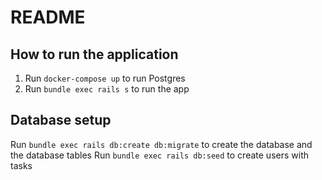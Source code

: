 # README

## How to run the application

1. Run `docker-compose up` to run Postgres
2. Run `bundle exec rails s` to run the app

## Database setup

Run `bundle exec rails db:create db:migrate` to create the database and the database tables
Run `bundle exec rails db:seed` to create users with tasks
